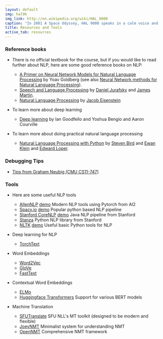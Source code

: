 ```yaml
---
layout: default
img: hal9k
img_link: http://en.wikipedia.org/wiki/HAL_9000
caption: "In 2001 A Space Odyssey, HAL 9000 speaks in a calm voice and conversational manner in constrast to the humans."
title: Resources and Tools
active_tab: resources
---
```


### Reference books

* There is no official textbook for the course, but if you would like to read further about NLP, here are some good reference books on NLP:
    * [A Primer on Neural Network Models for Natural Language Processing](http://u.cs.biu.ac.il/~yogo/nnlp.pdf) by Yoav Goldberg (see also [Neural Network methods for Natural Language Processing](http://www.morganclaypool.com/doi/10.2200/S00762ED1V01Y201703HLT037)).
    * [Speech and Language Processing](https://web.stanford.edu/~jurafsky/slp3/) by [Daniel Jurafsky](http://www.stanford.edu/~jurafsky) and [James Martin](http://www.cs.colorado.edu/~martin).
    * [Natural Language Processing](https://github.com/jacobeisenstein/gt-nlp-class/blob/master/notes/eisenstein-nlp-notes.pdf) by [Jacob Eisenstein](https://jacobeisenstein.github.io/)

* To learn more about deep learning
    * [Deep learning](http://www.deeplearningbook.org/) by Ian Goodfello and Yoshua Bengio and Aaron Courville

* To learn more about doing practical natural language processing
    * [Natural Language Processing with Python](http://www.nltk.org/book_1ed/) by [Steven Bird](http://estive.net/) and [Ewan Klein](http://homepages.inf.ed.ac.uk/ewan/) and [Edward Loper](http://ed.loper.org/).

### Debugging Tips
* [Tips from Graham Neubig (CMU CS11-747)](http://www.phontron.com/class/nn4nlp2020/assets/slides/nn4nlp-10-debugging.pdf)


### Tools

* Here are some useful NLP tools
    * [AllenNLP](https://allennlp.org/) [demo](https://demo.allennlp.org/) Modern NLP tools using Pytorch from AI2 
    * [Spacy.io](https://spacy.io/) [demo](https://explosion.ai/demos/) Popular python based NLP pipeline
    * [Stanford CoreNLP](https://stanfordnlp.github.io/CoreNLP/) [demo](http://corenlp.run/) Java NLP pipeline from Stanford
    * [Stanza](https://stanfordnlp.github.io/stanza) Python NLP library from Stanford
    * [NLTK](https://www.nltk.org/) [demo](http://text-processing.com/demo/) Useful basic Python tools for NLP

* Deep learning for NLP
    * [TorchText](https://torchtext.readthedocs.io/en/latest/)

* Word Embeddings
    * [Word2Vec](https://code.google.com/archive/p/word2vec/)
    * [GloVe](https://nlp.stanford.edu/projects/glove/)
    * [FastText](https://fasttext.cc/) 

* Contextual Word Embeddings 
    * [ELMo](https://allennlp.org/elmo)
    * [Huggingface Transformers](https://huggingface.co/transformers/) Support for various BERT models

* Machine Translation
    * [SFUTranslate](https://github.com/sfu-natlang/SFUTranslate) SFU NLL's MT toolkit (designed to be modern and flexible) 
    * [JoeyNMT](https://github.com/joeynmt/joeynmt) Minimalist system for understanding NMT
    * [OpenNMT](https://opennmt.net/) Comprehensive NMT framework

